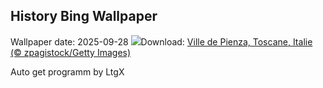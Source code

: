 ## History Bing Wallpaper
Wallpaper date: 2025-09-28
![](https://www.bing.com/th?id=OHR.PienzaItaly_FR-FR1953145437_UHD.jpg&w=1000)Download: [Ville de Pienza, Toscane, Italie (© zpagistock/Getty Images)](https://www.bing.com/th?id=OHR.PienzaItaly_FR-FR1953145437_UHD.jpg)

Auto get programm by LtgX
